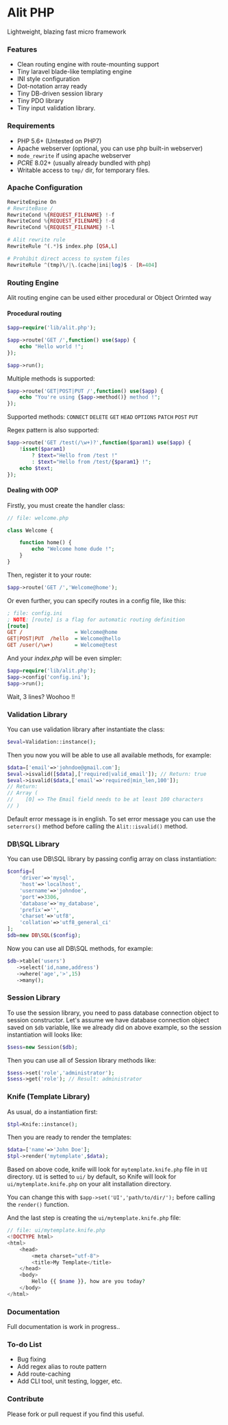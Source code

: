 # Alit PHP
Lightweight, blazing fast micro framework


### Features
* Clean routing engine with route-mounting support
* Tiny laravel blade-like templating engine
* INI style configuration
* Dot-notation array ready
* Tiny DB-driven session library
* Tiny PDO library
* Tiny input validation library.


### Requirements
 * PHP 5.6+ (Untested on PHP7)
 * Apache webserver (optional, you can use php built-in webserver)
 * `mode_rewrite` if using apache webserver
 * _PCRE_ 8.02+ (usually already bundled with php)
 * Writable access to `tmp/` dir, for temporary files.


### Apache Configuration
```php
RewriteEngine On
# RewriteBase /
RewriteCond %{REQUEST_FILENAME} !-f
RewriteCond %{REQUEST_FILENAME} !-d
RewriteCond %{REQUEST_FILENAME} !-l

# Alit rewrite rule
RewriteRule ^(.*)$ index.php [QSA,L]

# Prohibit direct access to system files
RewriteRule ^(tmp)\/|\.(cache|ini|log)$ - [R=404]
```

### Routing Engine
Alit routing engine can be used either procedural or Object Orirnted way

#### Procedural routing
```php
$app=require('lib/alit.php');

$app->route('GET /',function() use($app) {
    echo "Hello world !";
});

$app->run();
```

Multiple methods is supported:

```php
$app->route('GET|POST|PUT /',function() use($app) {
    echo "You're using {$app->method()} method !";
});
```
Supported methods: `CONNECT` `DELETE` `GET` `HEAD` `OPTIONS` `PATCH` `POST` `PUT`

Regex pattern is also supported:

```php
$app->route('GET /test(/\w+)?',function($param1) use($app) {
    !isset($param1)
        ? $text="Hello from /test !"
        : $text="Hello from /test/{$param1} !";
    echo $text;
});
```

#### Dealing with OOP

Firstly, you must create the handler class:

```php
// file: welcome.php

class Welcome {

    function home() {
        echo "Welcome home dude !";
    }
}
```

Then, register it to your route:

```php
$app->route('GET /','Welcome@home');
```

Or even further, you can specify routes in a config file, like this:

```ini
; file: config.ini
; NOTE: [route] is a flag for automatic routing definition
[route]
GET /                 = Welcome@home
GET|POST|PUT  /hello  = Welcome@hello
GET /user(/\w+)       = Welcome@test
```

And your _index.php_ will be even simpler:

```php
$app=require('lib/alit.php');
$app->config('config.ini');
$app->run();
```
Wait, 3 lines? Woohoo !!


### Validation Library
You can use validation library after instantiate the class:

```php
$eval=Validation::instance();
```

Then you now you will be able to use all available methods, for example:

```php
$data=['email'=>'johndoe@gmail.com'];
$eval->isvalid([$data],['required|valid_email']); // Return: true
$eval->isvalid($data,['email'=>'required|min_len,100']);
// Return:
// Array (
//    [0] => The Email field needs to be at least 100 characters
// )
```

Default error message is in english. To set error message you can use the `seterrors()` method before calling the `Alit::isvalid()` method.




### DB\SQL Library
You can use DB\SQL library by passing config array on class instantiation:

```php
$config=[
    'driver'=>'mysql',
    'host'=>'localhost',
    'username'=>'johndoe',
    'port'=>3306,
    'database'=>'my_database',
    'prefix'=>'',
    'charset'=>'utf8',
    'collation'=>'utf8_general_ci'
];
$db=new DB\SQL($config);
```

Now you can use all DB\SQL methods, for example:

```php
$db->table('users')
   ->select('id,name,address')
   ->where('age','>',15)
   ->many();
```



### Session Library
To use the session library, you need to pass database connection object to session constructor.
Let's assume we have database connection object saved on `$db` variable, like we already did on above example, so
the session instantiation will looks like:

```php
$sess=new Session($db);
```

Then you can use all of Session library methods like:

```php
$sess->set('role','administrator');
$sess->get('role'); // Result: administrator
```



### Knife (Template Library)
As usual, do a instantiation first:

```php
$tpl=Knife::instance();
```

Then you are ready to render the templates:

```php
$data=['name'=>'John Doe'];
$tpl->render('mytemplate',$data);
```

Based on above code, knife will look for `mytemplate.knife.php` file in `UI` directory.
`UI` is setted to `ui/` by default, so Knife will look for `ui/mytemplate.knife.php` on your alit installation directory.

You can change this with `$app->set('UI','path/to/dir/');`
before calling the `render()` function.


And the last step is creating the `ui/mytemplate.knife.php` file:

```php
// file: ui/mytemplate.knife.php
<!DOCTYPE html>
<html>
    <head>
        <meta charset="utf-8">
        <title>My Template</title>
    </head>
    <body>
        Hello {{ $name }}, how are you today?
    </body>
</html>
```




### Documentation
Full documentation is work in progress..




### To-do List
* Bug fixing
* Add regex alias to route pattern
* Add route-caching
* Add CLI tool, unit testing, logger, etc.




### Contribute
Please fork or pull request if you find this useful.

